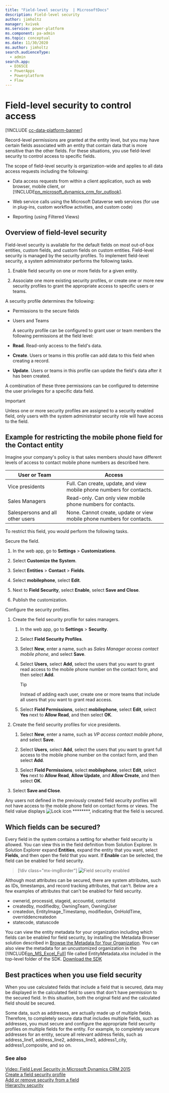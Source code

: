 ```yaml
---
title: "Field-level security  | MicrosoftDocs"
description: Field-level security 
author: jimholtz
manager: kvivek
ms.service: power-platform
ms.component: pa-admin
ms.topic: conceptual
ms.date: 11/30/2020
ms.author: jimholtz
search.audienceType: 
  - admin
search.app:
  - D365CE
  - PowerApps
  - Powerplatform
  - Flow
---
```

# Field-level security to control access 

[!INCLUDE [cc-data-platform-banner](../includes/cc-data-platform-banner.md)]

<!-- legacy procedure -->

Record-level permissions are granted at the entity level, but you may have certain fields associated with an entity that contain data that is more sensitive than the other fields. For these situations, you use field-level security to control access to specific fields.  
  
 The scope of field-level security is organization-wide and applies to all data access requests including the following:  
  
- Data access requests from within a client application, such as web browser, mobile client, or [!INCLUDE[pn_microsoft_dynamics_crm_for_outlook](../includes/pn-microsoft-dynamics-crm-for-outlook.md)].  
  
- Web service calls using the Microsoft Dataverse web services (for use in plug-ins, custom workflow activities, and custom code)  
  
- Reporting (using Filtered Views)  
  
<a name="BKMK_Overview"></a>   
## Overview of field-level security  
 Field-level security is available for the default fields on most out-of-box entities, custom fields, and custom fields on custom entities. Field-level security is managed by the security profiles. To implement field-level security, a system administrator performs the following tasks.  
  
1.  Enable field security on one or more fields for a given entity.  
  
2.  Associate one more existing security profiles, or create one or more new security profiles to grant the appropriate access to specific users or teams.  
  
A security profile determines the following:  
  
- Permissions to the secure fields  
  
- Users and Teams  
  
  A security profile can be configured to grant user or team members the following permissions at the field level:  
  
- **Read**. Read-only access to the field's data.  
  
- **Create**. Users or teams in this profile can add data to this field when creating a record.  
  
- **Update**. Users or teams in this profile can update the field's data after it has been created.  
  
A combination of these three permissions can be configured to determine the user privileges for a specific data field.  
  
> [!IMPORTANT]
>  Unless one or more security profiles are assigned to a security enabled field, only users with the system administrator security role will have access to the field.  
  
<a name="BKMK_FLSexample"></a>   
## Example for restricting the mobile phone field for the Contact entity  
 Imagine your company's policy is that sales members should have different levels of access to contact mobile phone numbers as described here.  
  
|User or Team|Access|  
|------------------|------------|  
|Vice presidents|Full. Can create, update, and view mobile phone numbers for contacts.|  
|Sales Managers|Read-only. Can only view mobile phone numbers for contacts.|  
|Salespersons and all other users|None. Cannot create, update or view mobile phone numbers for contacts.|  
  
 To restrict this field, you would perform the following tasks.  
  
 Secure the field.  
  
1. In the web app, go to **Settings** > **Customizations**.
  
2. Select **Customize the System**.  
  
3. Select **Entities** > **Contact** > **Fields**.  
  
4. Select **mobilephone**, select **Edit**.  
  
5. Next to **Field Security**, select **Enable**, select **Save and Close**.  
  
6. Publish the customization.  

Configure the security profiles.  
  
1. Create the field security profile for sales managers.  
  
   1. In the web app, go to **Settings** > **Security**.
  
   2. Select **Field Security Profiles**.  
  
   3. Select **New**, enter a name, such as *Sales Manager access contact mobile phone*, and select **Save**.  
  
   4. Select **Users**, select **Add**, select the users that you want to grant read access to the mobile phone number on the contact form, and then select **Add**.  
  
      > [!TIP]
      >  Instead of adding each user, create one or more teams that include all users that you want to grant read access.  
  
   5. Select **Field Permissions**, select **mobilephone**, select **Edit**, select **Yes** next to **Allow Read**, and then select **OK**.  
  
2. Create the field security profiles for vice presidents.  
  
   1.  Select **New**, enter a name, such as *VP access contact mobile phone*, and select **Save**.  
  
   2.  Select **Users**, select **Add**, select the users that you want to grant full access to the mobile phone number on the contact form, and then select **Add**.  
  
   3.  Select **Field Permissions**, select **mobilephone**, select **Edit**, select **Yes** next to **Allow Read**, **Allow Update**, and **Allow Create**, and then select **OK**.  
  
3. Select **Save and Close**.  
  
Any users not defined in the previously created field security profiles will not have access to the mobile phone field on contact forms or views. The field value displays ![Lock icon](../admin/media/admin-field-level-security-lock.png "Lock icon") ********, indicating that the field is secured.  
  
<a name="BKMK_FLS_fields"></a>   
## Which fields can be secured?  
 Every field in the system contains a setting for whether field security is allowed. You can view this in the field definition from Solution Explorer. In Solution Explorer expand **Entities**, expand the entity that you want, select **Fields**, and then open the field that you want. If **Enable** can be selected, the field can be enabled for field security. 

> [!div class="mx-imgBorder"] 
> ![Field security enabled](media/field-security-enabled.png "Field security enabled")
 
Although most attributes can be secured, there are system attributes, such as IDs, timestamps, and record tracking attributes, that can't. Below are a few examples of attributes that can't be enabled for field security. 
-    ownerid, processid, stageid, accountid, contactid
-    createdby, modifiedby, OwningTeam, OwningUser
- createdon, EntityImage_Timestamp, modifiedon, OnHoldTime, overriddencreatedon
-    statecode, statuscode

You can view the entity metadata for your organization including which fields can be enabled for field security, by installing the Metadata Browser solution described in [Browse the Metadata for Your Organization](https://docs.microsoft.com/powerapps/developer/common-data-service/browse-your-metadata). You can also view the metadata for an uncustomized organization in the [!INCLUDE[pn_MS_Excel_Full](../includes/pn-ms-excel-full.md)] file called EntityMetadata.xlsx included in the top-level folder of the SDK. [Download the SDK](https://go.microsoft.com/fwlink/p/?LinkId=691153)  
   
<a name="BKMK_FLSbestprac"></a>   
## Best practices when you use field security  
 When you use calculated fields that include a field that is secured, data may be displayed in the calculated field to users that don't have permission to the secured field. In this situation, both the original field and the calculated field should be secured.  
  
 Some data, such as addresses, are actually made up of multiple fields. Therefore, to completely secure data that includes multiple fields, such as addresses, you must secure and configure the appropriate field security profiles on multiple fields for the entity. For example, to completely secure addresses for an entity, secure all relevant address fields, such as address_line1, address_line2, address_line3, address1_city, address1_composite, and so on.  
  
### See also  
 [Video: Field Level Security in Microsoft Dynamics CRM 2015](https://www.youtube.com/watch?v=Czc9sKvWd9k&list=UUem1HuioGqKEn8Li3l4DIYQ)   
 [Create a field security profile](set-up-security-permissions-field.md)   
 [Add or remove security from a field](enable-disable-security-field.md)   
 [Hierarchy security](../admin/hierarchy-security.md)
